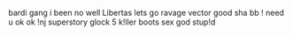 bardi gang
i been no well
Libertas
lets go
ravage
vector good sha
bb
! need u
ok ok
!nj
superstory
glock 5
k!ller
boots
sex
god
stup!d
